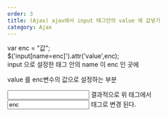 ```yaml
---   
order: 3   
title: (Ajax) ajax에서 input 태그안의 value 에 값넣기   
category: Ajax   
---   
```

   
var enc = "값";   
$('input[name=enc]').attr('value',enc);    
input 으로 설정한 태그 안의 name 이 enc 인 곳에    
   
value 를 enc변수의 값으로 설정하는 부분   
   
<input type="text" name="enc" value=""/>   
결과적으로 위 태그에서   
<input type="text" name="enc" value="enc"/> 태그로 변경 된다.    
